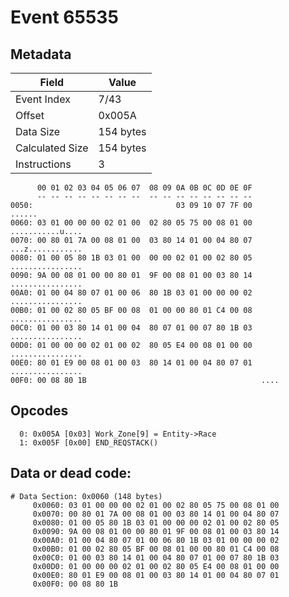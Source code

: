 # Event 65535

## Metadata

| Field           | Value     |
|-----------------|-----------|
| Event Index     | 7/43      |
| Offset          | 0x005A    |
| Data Size       | 154 bytes |
| Calculated Size | 154 bytes |
| Instructions    | 3         |

```
      00 01 02 03 04 05 06 07  08 09 0A 0B 0C 0D 0E 0F
      -- -- -- -- -- -- -- --  -- -- -- -- -- -- -- --
0050:                                03 09 10 07 7F 00            ......
0060: 03 01 00 00 00 02 01 00  02 80 05 75 00 08 01 00  ...........u....
0070: 00 80 01 7A 00 08 01 00  03 80 14 01 00 04 80 07  ...z............
0080: 01 00 05 80 1B 03 01 00  00 00 02 01 00 02 80 05  ................
0090: 9A 00 08 01 00 00 80 01  9F 00 08 01 00 03 80 14  ................
00A0: 01 00 04 80 07 01 00 06  80 1B 03 01 00 00 00 02  ................
00B0: 01 00 02 80 05 BF 00 08  01 00 00 80 01 C4 00 08  ................
00C0: 01 00 03 80 14 01 00 04  80 07 01 00 07 80 1B 03  ................
00D0: 01 00 00 00 02 01 00 02  80 05 E4 00 08 01 00 00  ................
00E0: 80 01 E9 00 08 01 00 03  80 14 01 00 04 80 07 01  ................
00F0: 00 08 80 1B                                       ....            
```

## Opcodes

```
  0: 0x005A [0x03] Work_Zone[9] = Entity->Race
  1: 0x005F [0x00] END_REQSTACK()
```

## Data or dead code:

```
# Data Section: 0x0060 (148 bytes)
     0x0060: 03 01 00 00 00 02 01 00 02 80 05 75 00 08 01 00
     0x0070: 00 80 01 7A 00 08 01 00 03 80 14 01 00 04 80 07
     0x0080: 01 00 05 80 1B 03 01 00 00 00 02 01 00 02 80 05
     0x0090: 9A 00 08 01 00 00 80 01 9F 00 08 01 00 03 80 14
     0x00A0: 01 00 04 80 07 01 00 06 80 1B 03 01 00 00 00 02
     0x00B0: 01 00 02 80 05 BF 00 08 01 00 00 80 01 C4 00 08
     0x00C0: 01 00 03 80 14 01 00 04 80 07 01 00 07 80 1B 03
     0x00D0: 01 00 00 00 02 01 00 02 80 05 E4 00 08 01 00 00
     0x00E0: 80 01 E9 00 08 01 00 03 80 14 01 00 04 80 07 01
     0x00F0: 00 08 80 1B
```